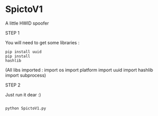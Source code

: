 # SpictoV1
A little HWID spoofer





STEP 1 

You will need to get some libraries :

```
pip install uuid
pip install
hashlib

```
(All libs imported : import os
                     import platform
                     import uuid
                     import hashlib
                     import subprocess)

STEP 2 

Just run it dear :) 

```

python SpictoV1.py


```
